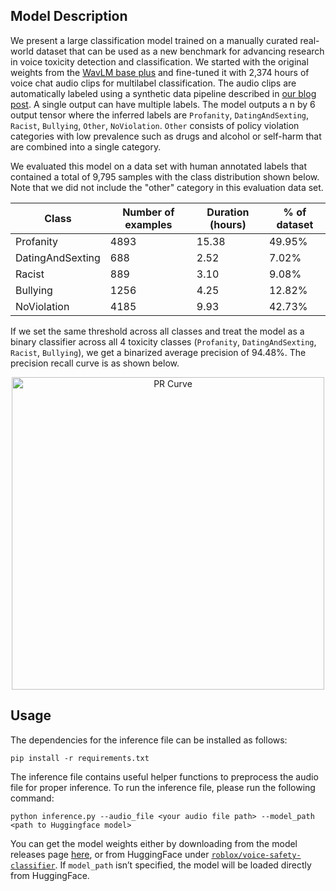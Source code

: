 ## Model Description
We present a large classification model trained on a manually curated real-world dataset that can be used as a new benchmark for advancing research in voice toxicity detection and classification.
We started with the original weights from the [WavLM base plus](https://arxiv.org/abs/2110.13900) and fine-tuned it with 2,374 hours of voice chat audio clips for multilabel classification. The audio clips are automatically labeled using a synthetic data pipeline 
described in [our blog post](https://research.roblox.com/tech-blog/2024/06/deploying-ml-for-voice-safety). A single output can have multiple labels. 
The model outputs a n by 6 output tensor where the inferred labels are `Profanity`, `DatingAndSexting`, `Racist`, 
`Bullying`, `Other`, `NoViolation`. `Other` consists of policy violation categories with low prevalence such as drugs 
and alcohol or self-harm that are combined into a single category.


We evaluated this model on a data set with human annotated labels that contained a total of 9,795 samples with the class 
distribution shown below. Note that we did not include the "other" category in this evaluation data set. 

|Class|Number of examples| Duration (hours)|% of dataset| 
|---|---|---|---|
|Profanity | 4893| 15.38 | 49.95%|
|DatingAndSexting | 688 | 2.52 | 7.02% |
|Racist | 889 | 3.10 | 9.08% |
|Bullying | 1256 | 4.25 | 12.82% |
|NoViolation | 4185 | 9.93 | 42.73% |


If we set the same threshold across all classes and treat the model as a binary classifier across all 4 toxicity classes
(`Profanity`, `DatingAndSexting`, `Racist`, `Bullying`), we get a binarized average precision of 94.48%. The precision 
recall curve is as shown below.


<p align="center">
<img src="images/human_eval_pr_curve.png" alt="PR Curve" width="500"/>
</p>

## Usage
The dependencies for the inference file can be installed as follows:
```
pip install -r requirements.txt
```
The inference file contains useful helper functions to preprocess the audio file for proper inference. 
To run the inference file, please run the following command:
```
python inference.py --audio_file <your audio file path> --model_path <path to Huggingface model>
```
You can get the model weights either by downloading from the model releases page [here](https://github.com/Roblox/voice-safety-classifier/releases/tag/vs-classifier-v1), or from HuggingFace under 
[`roblox/voice-safety-classifier`](https://huggingface.co/Roblox/voice-safety-classifier). If `model_path` isn’t 
specified, the model will be loaded directly from HuggingFace.
